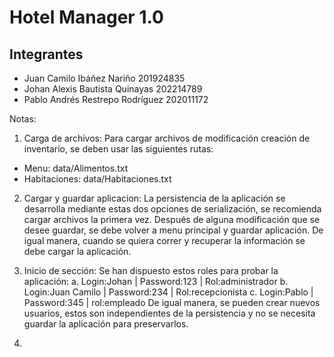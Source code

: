 # Hotel Manager 1.0
## Integrantes

- Juan Camilo Ibáñez Nariño  201924835 
- Johan Alexis Bautista Quinayas  202214789 
- Pablo Andrés Restrepo Rodríguez  202011172

Notas: 
1. Carga de archivos: Para cargar archivos de modificación creación de inventario, se deben usar las siguientes rutas:
- Menu: data/Alimentos.txt
- Habitaciones: data/Habitaciones.txt

2. Cargar y guardar aplicacion: La persistencia de la aplicación se desarrolla mediante estas dos opciones de serialización, se recomienda cargar archivos la primera vez. 
Después de alguna modificación que se desee guardar, se debe volver a menu principal y guardar aplicación. De igual manera, cuando se quiera correr y recuperar la información se debe cargar la aplicación.

3. Inicio de sección: Se han dispuesto estos roles para probar la aplicación: 
a. Login:Johan | Password:123 | Rol:administrador
b. Login:Juan Camilo | Password:234 | Rol:recepcionista
c. Login:Pablo | Password:345 | rol:empleado
De igual manera, se pueden crear nuevos usuarios, estos son independientes de la persistencia y no se necesita guardar la aplicación para preservarlos. 

4. 
